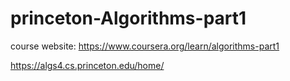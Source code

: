 # princeton-Algorithms-part1
course website:
https://www.coursera.org/learn/algorithms-part1


https://algs4.cs.princeton.edu/home/
